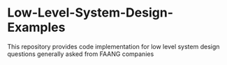 # Low-Level-System-Design-Examples
This repository provides code implementation for low level system design questions generally asked from FAANG companies
